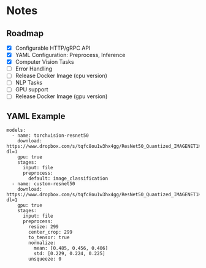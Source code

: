 # Notes

## Roadmap

- [x] Configurable HTTP/gRPC API
- [x] YAML Configuration: Preprocess, Inference
- [x] Computer Vision Tasks
- [ ] Error Handling
- [ ] Release Docker Image (cpu version)
- [ ] NLP Tasks
- [ ] GPU support
- [ ] Release Docker Image (gpu version)

## YAML Example

```
models:
  - name: torchvision-resnet50
    download: https://www.dropbox.com/s/tqfc8ou1w3hx4gg/ResNet50_Quantized_IMAGENET1K_FBGEMM_V2.pt?dl=1
    gpu: true
    stages:
      input: file
      preprocess:
        default: image_classification
  - name: custom-resnet50
    download: https://www.dropbox.com/s/tqfc8ou1w3hx4gg/ResNet50_Quantized_IMAGENET1K_FBGEMM_V2.pt?dl=1
    gpu: true
    stages:
      input: file
      preprocess:
        resize: 299
        center_crop: 299
        to_tensor: true
        normalize:
          mean: [0.485, 0.456, 0.406]
          std: [0.229, 0.224, 0.225]
        unsqueeze: 0
```
